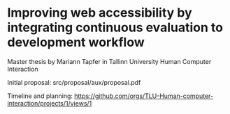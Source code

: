 # Improving web accessibility by integrating continuous evaluation to development workflow

Master thesis by Mariann Tapfer in Tallinn University Human Computer Interaction

Initial proposal: src/proposal/aux/proposal.pdf

Timeline and planning: https://github.com/orgs/TLU-Human-computer-interaction/projects/1/views/1